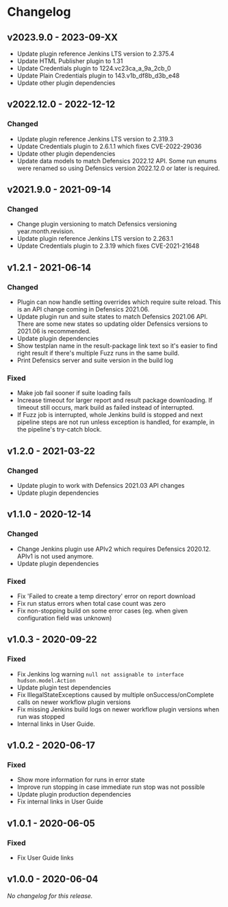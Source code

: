 # Changelog

## v2023.9.0 - 2023-09-XX
- Update plugin reference Jenkins LTS version to 2.375.4
- Update HTML Publisher plugin to 1.31
- Update Credentials plugin to 1224.vc23ca_a_9a_2cb_0
- Update Plain Credentials plugin to 143.v1b_df8b_d3b_e48
- Update other plugin dependencies

## v2022.12.0 - 2022-12-12
### Changed
- Update plugin reference Jenkins LTS version to 2.319.3
- Update Credentials plugin to 2.6.1.1 which fixes CVE-2022-29036
- Update other plugin dependencies
- Update data models to match Defensics 2022.12 API. Some run enums
  were renamed so using Defensics version 2022.12.0 or later is required.

## v2021.9.0 - 2021-09-14
### Changed
- Change plugin versioning to match Defensics versioning year.month.revision.
- Update plugin reference Jenkins LTS version to 2.263.1
- Update Credentials plugin to 2.3.19 which fixes CVE-2021-21648

## v1.2.1 - 2021-06-14
### Changed
- Plugin can now handle setting overrides which require suite reload. This
  is an API change coming in Defensics 2021.06.
- Update plugin run and suite states to match Defensics 2021.06 API. There are some new states
  so updating older Defensics versions to 2021.06 is recommended.
- Update plugin dependencies
- Show testplan name in the result-package link text so it's easier to find right result if there's
  multiple Fuzz runs in the same build.
- Print Defensics server and suite version in the build log

### Fixed
- Make job fail sooner if suite loading fails
- Increase timeout for larger report and result package downloading. If timeout still occurs, mark
  build as failed instead of interrupted.
- If Fuzz job is interrupted, whole Jenkins build is stopped and next pipeline steps are not run
  unless exception is handled, for example, in the pipeline's try-catch block.

## v1.2.0 - 2021-03-22
### Changed
- Update plugin to work with Defensics 2021.03 API changes
- Update plugin dependencies

## v1.1.0 - 2020-12-14
### Changed
- Change Jenkins plugin use APIv2 which requires Defensics 2020.12. APIv1 is not used anymore.
- Update plugin dependencies

### Fixed
- Fix 'Failed to create a temp directory' error on report download
- Fix run status errors when total case count was zero
- Fix non-stopping build on some error cases (eg. when given configuration field was unknown)

## v1.0.3 - 2020-09-22
### Fixed
- Fix Jenkins log warning `null not assignable to interface hudson.model.Action`
- Update plugin test dependencies
- Fix IllegalStateExceptions caused by multiple onSuccess/onComplete calls on newer workflow plugin
  versions
- Fix missing Jenkins build logs on newer workflow plugin versions when run was stopped
- Internal links in User Guide.

## v1.0.2 - 2020-06-17
### Fixed
- Show more information for runs in error state
- Improve run stopping in case immediate run stop was not possible
- Update plugin production dependencies
- Fix internal links in User Guide

## v1.0.1 - 2020-06-05
### Fixed
- Fix User Guide links

## v1.0.0 - 2020-06-04
*No changelog for this release.*
